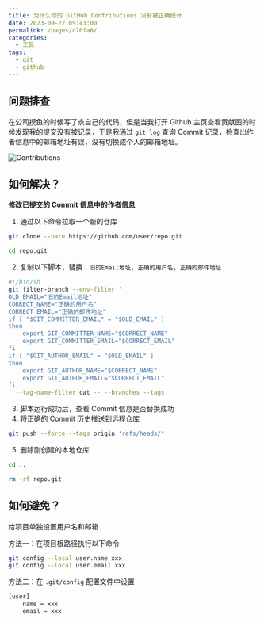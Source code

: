 ```yaml
---
title: 为什么你的 GitHub Contributions 没有被正确统计
date: 2023-09-22 09:43:00
permalink: /pages/c70fa8/
categories: 
  - 工具
tags: 
  - git
  - github
---
```


## 问题排查

在公司摸鱼的时候写了点自己的代码，但是当我打开 Github 主页查看贡献图的时候发现我的提交没有被记录，于是我通过 `git log` 查询 Commit 记录，检查出作者信息中的邮箱地址有误，没有切换成个人的邮箱地址。

![Contributions](/images/github-contribute_1.webp)

<!-- more -->

## 如何解决？

**修改已提交的 Commit 信息中的作者信息**

1. 通过以下命令拉取一个新的仓库

```bash
git clone --bare https://github.com/user/repo.git

cd repo.git
```

2. 复制以下脚本，替换：`旧的Email地址`，`正确的用户名`，`正确的邮件地址`

```bash
#!/bin/sh
git filter-branch --env-filter '
OLD_EMAIL="旧的Email地址"
CORRECT_NAME="正确的用户名"
CORRECT_EMAIL="正确的邮件地址"
if [ "$GIT_COMMITTER_EMAIL" = "$OLD_EMAIL" ]
then
    export GIT_COMMITTER_NAME="$CORRECT_NAME"
    export GIT_COMMITTER_EMAIL="$CORRECT_EMAIL"
fi
if [ "$GIT_AUTHOR_EMAIL" = "$OLD_EMAIL" ]
then
    export GIT_AUTHOR_NAME="$CORRECT_NAME"
    export GIT_AUTHOR_EMAIL="$CORRECT_EMAIL"
fi
' --tag-name-filter cat -- --branches --tags
```

3. 脚本运行成功后，查看 Commit 信息是否替换成功
4. 将正确的 Commit 历史推送到远程仓库

```bash
git push --force --tags origin 'refs/heads/*'
```

5. 删除刚创建的本地仓库

```bash
cd ..

rm -rf repo.git
```

## 如何避免？

给项目单独设置用户名和邮箱

方法一：在项目根路径执行以下命令

```bash
git config --local user.name xxx
git config --local user.email xxx
```

方法二：在 `.git/config` 配置文件中设置

```bash
[user]
    name = xxx
    email = xxx
```
